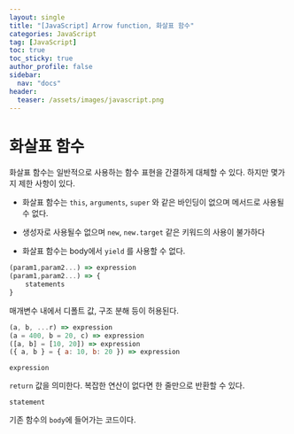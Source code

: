 ```yaml
---
layout: single
title: "[JavaScript] Arrow function, 화살표 함수"
categories: JavaScript
tag: [JavaScript]
toc: true
toc_sticky: true
author_profile: false
sidebar:
  nav: "docs"
header:
  teaser: /assets/images/javascript.png
---
```


# 화살표 함수

화살표 함수는 일반적으로 사용하는 함수 표현을 간결하게 대체할 수 있다. 하지만 몇가지 제한 사항이 있다.

- 화살표 함수는 `this`, `arguments`, `super` 와 같은 바인딩이 없으며 메서드로 사용될수 없다.

- 생성자로 사용될수 없으며 `new`, `new.target` 같은 키워드의 사용이 불가하다

- 화살표 함수는 body에서 `yield` 를 사용할 수 없다.

```js
(param1,param2...) => expression
(param1,param2...) => {
    statements
}
```

매개변수 내에서 디폴트 값, 구조 분해 등이 허용된다.

```js
(a, b, ...r) => expression
(a = 400, b = 20, c) => expression
([a, b] = [10, 20]) => expression
({ a, b } = { a: 10, b: 20 }) => expression
```

`expression`

`return` 값을 의미한다. 복잡한 연산이 없다면 한 줄만으로 반환할 수 있다.

`statement`

기존 함수의 `body`에 들어가는 코드이다.
